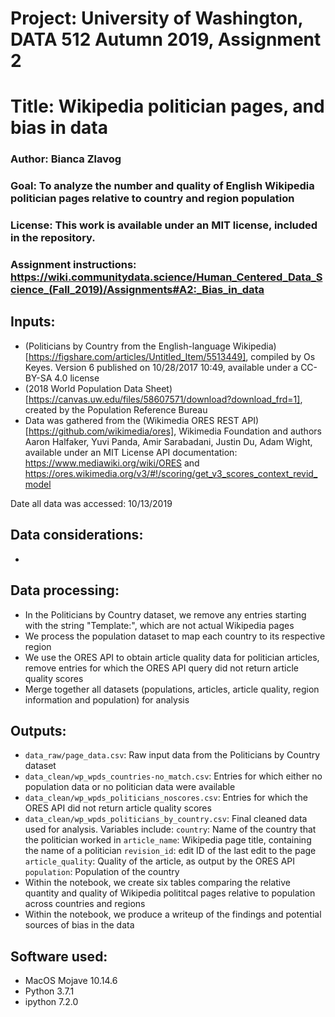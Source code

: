 # Project: University of Washington, DATA 512 Autumn 2019, Assignment 2
# Title: Wikipedia politician pages, and bias in data
### Author: Bianca Zlavog
### Goal: To analyze the number and quality of English Wikipedia politician pages relative to country and region population
### License: This work is available under an MIT license, included in the repository.
### Assignment instructions: https://wiki.communitydata.science/Human_Centered_Data_Science_(Fall_2019)/Assignments#A2:_Bias_in_data


## Inputs:

* (Politicians by Country from the English-language Wikipedia)[https://figshare.com/articles/Untitled_Item/5513449], compiled by Os Keyes. Version 6 published on 10/28/2017 10:49, available under a CC-BY-SA 4.0 license
* (2018 World Population Data Sheet)[https://canvas.uw.edu/files/58607571/download?download_frd=1], created by the Population Reference Bureau
* Data was gathered from the (Wikimedia ORES REST API)[https://github.com/wikimedia/ores], Wikimedia Foundation and authors Aaron Halfaker, Yuvi Panda, Amir Sarabadani, Justin Du, Adam Wight, available under an MIT License
API documentation: https://www.mediawiki.org/wiki/ORES and https://ores.wikimedia.org/v3/#!/scoring/get_v3_scores_context_revid_model

Date all data was accessed: 10/13/2019


## Data considerations:

* 
	

## Data processing:

* In the Politicians by Country dataset, we remove any entries starting with the string "Template:", which are not actual Wikipedia pages
* We process the population dataset to map each country to its respective region
* We use the ORES API to obtain article quality data for politician articles, remove entries for which the ORES API query did not return article quality scores
* Merge together all datasets (populations, articles, article quality, region information and population) for analysis


## Outputs:

* `data_raw/page_data.csv`: Raw input data from the Politicians by Country dataset
* `data_clean/wp_wpds_countries-no_match.csv`: Entries for which either no population data or no politician data were available
* `data_clean/wp_wpds_politicians_noscores.csv`: Entries for which the ORES API did not return article quality scores
* `data_clean/wp_wpds_politicians_by_country.csv`: Final cleaned data used for analysis. Variables include:
    `country`: Name of the country that the politician worked in
    `article_name`: Wikipedia page title, containing the name of a politician
    `revision_id`: edit ID of the last edit to the page
    `article_quality`: Quality of the article, as output by the ORES API
    `population`: Population of the country
* Within the notebook, we create six tables comparing the relative quantity and quality of Wikipedia polititcal pages relative to population across countries and regions
* Within the notebook, we produce a writeup of the findings and potential sources of bias in the data


## Software used:

* MacOS Mojave 10.14.6
* Python 3.7.1
* ipython 7.2.0

